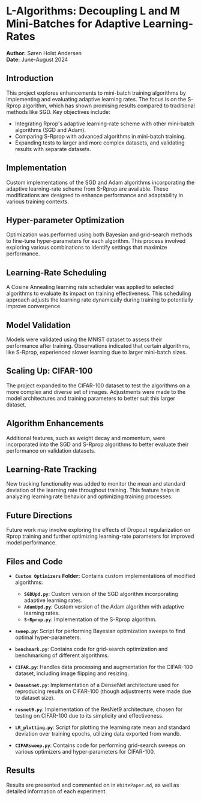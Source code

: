 # L-Algorithms: Decoupling L and M Mini-Batches for Adaptive Learning-Rates

**Author:** Søren Holst Andersen  
**Date:** June-August 2024

## Introduction

This project explores enhancements to mini-batch training algorithms by implementing and evaluating adaptive learning rates. The focus is on the S-Rprop algorithm, which has shown promising results compared to traditional methods like SGD. Key objectives include:
- Integrating Rprop's adaptive learning-rate scheme with other mini-batch algorithms (SGD and Adam).
- Comparing S-Rprop with advanced algorithms in mini-batch training.
- Expanding tests to larger and more complex datasets, and validating results with separate datasets.

## Implementation

Custom implementations of the SGD and Adam algorithms incorporating the adaptive learning-rate scheme from S-Rprop are available. These modifications are designed to enhance performance and adaptability in various training contexts.

## Hyper-parameter Optimization

Optimization was performed using both Bayesian and grid-search methods to fine-tune hyper-parameters for each algorithm. This process involved exploring various combinations to identify settings that maximize performance.

## Learning-Rate Scheduling

A Cosine Annealing learning rate scheduler was applied to selected algorithms to evaluate its impact on training effectiveness. This scheduling approach adjusts the learning rate dynamically during training to potentially improve convergence.

## Model Validation

Models were validated using the MNIST dataset to assess their performance after training. Observations indicated that certain algorithms, like S-Rprop, experienced slower learning due to larger mini-batch sizes.

## Scaling Up: CIFAR-100

The project expanded to the CIFAR-100 dataset to test the algorithms on a more complex and diverse set of images. Adjustments were made to the model architectures and training parameters to better suit this larger dataset.

## Algorithm Enhancements

Additional features, such as weight decay and momentum, were incorporated into the SGD and S-Rprop algorithms to better evaluate their performance on validation datasets.

## Learning-Rate Tracking

New tracking functionality was added to monitor the mean and standard deviation of the learning rate throughout training. This feature helps in analyzing learning rate behavior and optimizing training processes.

## Future Directions

Future work may involve exploring the effects of Dropout regularization on Rprop training and further optimizing learning-rate parameters for improved model performance.

## Files and Code
- **`Custom Optimizers` Folder:** Contains custom implementations of modified algorithms:
  - **`SGDUpd.py`**: Custom version of the SGD algorithm incorporating adaptive learning rates.
  - **`AdamUpd.py`**: Custom version of the Adam algorithm with adaptive learning rates.
  - **`S-Rprop.py`**: Implementation of the S-Rprop algorithm.

- **`sweep.py`**: Script for performing Bayesian optimization sweeps to find optimal hyper-parameters.

- **`benchmark.py`**: Contains code for grid-search optimization and benchmarking of different algorithms.

- **`CIFAR.py`**: Handles data processing and augmentation for the CIFAR-100 dataset, including image flipping and resizing.

- **`Densetnet.py`**: Implementation of a DenseNet architecture used for reproducing results on CIFAR-100 (though adjustments were made due to dataset size).

- **`resnet9.py`**: Implementation of the ResNet9 architecture, chosen for testing on CIFAR-100 due to its simplicity and effectiveness.

- **`LR_plotting.py`**: Script for plotting the learning rate mean and standard deviation over training epochs, utilizing data exported from wandb.

- **`CIFARsweep.py`**: Contains code for performing grid-search sweeps on various optimizers and hyper-parameters for CIFAR-100.


## Results

Results are presented and commented on in `WhitePaper.md`, as well as detailed information of each experiment.
